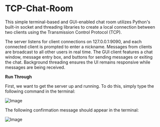 # TCP-Chat-Room

This simple terminal-based and GUI-enabled chat room utilizes Python's built-in socket and threading libraries to create a local connection between two clients using the Transmission Control Protocol (TCP). 

The server listens for client connections on 127.0.0.1:9090, and each connected client is prompted to enter a nickname. Messages from clients are broadcast to all other users in real time. The GUI client features a chat window, message entry box, and buttons for sending messages or exiting the chat. Background threading ensures the UI remains responsive while messages are being received.

**Run Through**

First, we want to get the server up and running. To do this, simply type the following command in the terminal:

![Image](https://github.com/user-attachments/assets/8923987d-9619-4101-9b89-0edae909b990)

The following confirmation message should appear in the terminal:

![Image](https://github.com/user-attachments/assets/ec74891f-1fd9-4ba7-926c-b1cb600dbac1)
